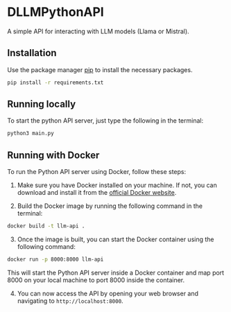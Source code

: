 # DLLMPythonAPI
A simple API for interacting with LLM models (Llama or Mistral).

## Installation

Use the package manager [pip](https://pip.pypa.io/en/stable/) to install the necessary packages.

```bash
pip install -r requirements.txt

```

## Running locally

To start the python API server, just type the following in the terminal:

```bash
python3 main.py

```

## Running with Docker

To run the Python API server using Docker, follow these steps:

1. Make sure you have Docker installed on your machine. If not, you can download and install it from the [official Docker website](https://www.docker.com/get-started).

2. Build the Docker image by running the following command in the terminal:

```bash
docker build -t llm-api .
```

3. Once the image is built, you can start the Docker container using the following command:

```bash
docker run -p 8000:8000 llm-api
```

This will start the Python API server inside a Docker container and map port 8000 on your local machine to port 8000 inside the container.

4. You can now access the API by opening your web browser and navigating to `http://localhost:8000`.







